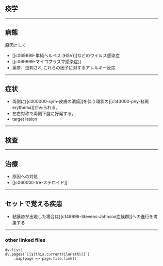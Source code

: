 ## 疫学
---
## 病態
原因として
- [[c069999-単純ヘルペス (HSV)]]などのウイルス感染症
- [[c069999-マイコプラズマ感染症]]
- 薬疹、虫刺され
これらの因子に対するアレルギー反応
---
## 症状
- 両側に[[c000000-sym-皮膚の潰瘍]]を伴う環状の[[c140000-phy-紅斑 erythema]]がみられる。
- 左右対称で両側下腿に好発する。
- target lesion
---
## 検査
---
## 治療
- 原因への対処
- [[c060000-tre-ステロイド]]
---
## セットで覚える疾患
- 粘膜疹が出現した場合は[[c149999-Stevens-Johnson症候群]]への進行を考慮する
---
### other linked files
```dataviewjs
dv.list(
dv.pages(`[[${this.currentFilePath}]]`)
	.map(page => page.file.link))
```